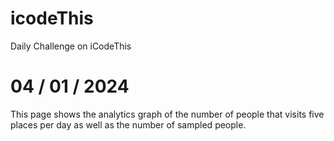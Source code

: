 # icodeThis
Daily Challenge on iCodeThis

# 04 / 01 / 2024

This page shows the analytics graph of the number of people that visits five places per day as well as the number of sampled people. 
